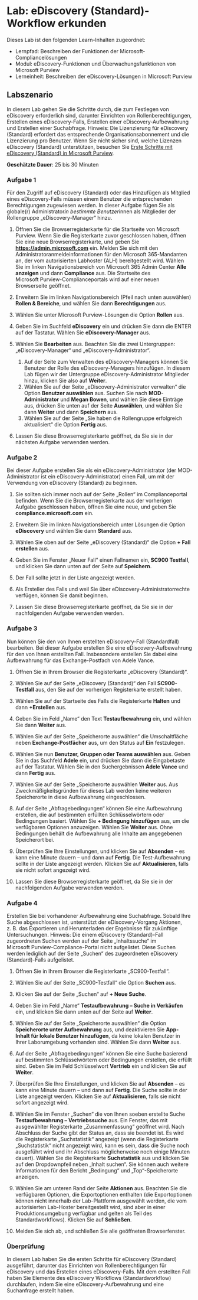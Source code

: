 <!---
---
Lab: Title: 'Erkunden des eDiscovery (Standard)-Workflows' Learning Path/Module/Unit: 'Lernpfad: Beschreiben der Funktionen der Microsoft-Compliancelösungen; Modul 5: eDiscovery-Funktionen und Überwachungsfunktionen von Microsoft Purview; Lerneinheit 2: Beschreiben der eDiscovery-Lösungen in Microsoft 365'
---
--->

# Lab: eDiscovery (Standard)-Workflow erkunden

Dieses Lab ist den folgenden Learn-Inhalten zugeordnet:

- Lernpfad: Beschreiben der Funktionen der Microsoft-Compliancelösungen
- Modul: eDiscovery-Funktionen und Überwachungsfunktionen von Microsoft Purview
- Lerneinheit: Beschreiben der eDiscovery-Lösungen in Microsoft Purview

## Labszenario

In diesem Lab gehen Sie die Schritte durch, die zum Festlegen von eDiscovery erforderlich sind, darunter Einrichten von Rollenberechtigungen, Erstellen eines eDiscovery-Falls, Erstellen einer eDiscovery-Aufbewahrung und Erstellen einer Suchabfrage.  Hinweis: Die Lizenzierung für eDiscovery (Standard) erfordert das entsprechende Organisationsabonnement und die Lizenzierung pro Benutzer. Wenn Sie nicht sicher sind, welche Lizenzen eDiscovery (Standard) unterstützen, besuchen Sie [Erste Schritte mit eDiscovery (Standard) in Microsoft Purview](https://docs.microsoft.com/microsoft-365/compliance/get-started-core-ediscovery?view=o365-worldwide).

**Geschätzte Dauer**: 25 bis 30 Minuten

### Aufgabe 1

Für den Zugriff auf eDiscovery (Standard) oder das Hinzufügen als Mitglied eines eDiscovery-Falls müssen einem Benutzer die entsprechenden Berechtigungen zugewiesen werden. In dieser Aufgabe fügen Sie als globale(r) Administrator*in bestimmte Benutzer*innen als Mitglieder der Rollengruppe „eDiscovery-Manager“ hinzu.

1. Öffnen Sie die Browserregisterkarte für die Startseite von Microsoft Purview.  Wenn Sie die Registerkarte zuvor geschlossen haben, öffnen Sie eine neue Browserregisterkarte, und geben Sie **https://admin.microsoft.com** ein. Melden Sie sich mit den Administratoranmeldeinformationen für den Microsoft 365-Mandanten an, der vom autorisierten Labhoster (ALH) bereitgestellt wird. Wählen Sie im linken Navigationsbereich von Microsoft 365 Admin Center **Alle anzeigen** und dann **Compliance** aus.  Die Startseite des Microsoft Purview-Complianceportals wird auf einer neuen Browserseite geöffnet.  


1. Erweitern Sie im linken Navigationsbereich (Pfeil nach unten auswählen) **Rollen & Bereiche**, und wählen Sie dann **Berechtigungen** aus.

1. Wählen Sie unter Microsoft Purview-Lösungen die Option **Rollen** aus.

1. Geben Sie im Suchfeld **eDiscovery** ein und drücken Sie dann die ENTER auf der Tastatur.  Wählen Sie **eDiscovery-Manager** aus.

1. Wählen Sie **Bearbeiten** aus.  Beachten Sie die zwei Untergruppen: „eDiscovery-Manager“ und „eDiscovery-Administrator“.  
    1. Auf der Seite zum Verwalten des eDiscovery-Managers können Sie Benutzer der Rolle des eDiscovery-Managers hinzufügen. In diesem Lab fügen wir der Untergruppe eDiscovery-Administrator Mitglieder hinzu, klicken Sie also auf **Weiter**.
    1. Wählen Sie auf der Seite „eDiscovery-Administrator verwalten“ die Option **Benutzer auswählen** aus. Suchen Sie nach **MOD-Administrator** und **Megan Bowen**, und wählen Sie diese Einträge aus, drücken Sie unten auf der Seite **Auswählen**, und wählen Sie dann **Weiter** und dann **Speichern** aus.
    1. Wählen Sie auf der Seite „Sie haben die Rollengruppe erfolgreich aktualisiert“ die Option **Fertig** aus.

1. Lassen Sie diese Browserregisterkarte geöffnet, da Sie sie in der nächsten Aufgabe verwenden werden.

### Aufgabe 2

Bei dieser Aufgabe erstellen Sie als ein eDiscovery-Administrator (der MOD-Administrator ist ein eDiscovery-Administrator) einen Fall, um mit der Verwendung von eDiscovery (Standard) zu beginnen.

1. Sie sollten sich immer noch auf der Seite „Rollen“ im Complianceportal befinden. Wenn Sie die Browserregisterkarte aus der vorherigen Aufgabe geschlossen haben, öffnen Sie eine neue, und geben Sie **compliance.microsoft.com** ein.

1. Erweitern Sie im linken Navigationsbereich unter Lösungen die Option **eDiscovery** und wählen Sie dann **Standard** aus.

1. Wählen Sie oben auf der Seite „eDiscovery (Standard)“ die Option **+ Fall erstellen** aus.

1. Geben Sie im Fenster „Neuer Fall“ einen Fallnamen ein, **SC900 Testfall**, und klicken Sie dann unten auf der Seite auf **Speichern**.

1. Der Fall sollte jetzt in der Liste angezeigt werden.

1. Als Ersteller des Falls und weil Sie über eDiscovery-Administratorrechte verfügen, können Sie damit beginnen.  

1. Lassen Sie diese Browserregisterkarte geöffnet, da Sie sie in der nachfolgenden Aufgabe verwenden werden.

### Aufgabe 3

Nun können Sie den von Ihnen erstellten eDiscovery-Fall (Standardfall) bearbeiten.  Bei dieser Aufgabe erstellen Sie eine eDiscovery-Aufbewahrung für den von Ihnen erstellten Fall.  Insbesondere erstellen Sie dabei eine Aufbewahrung für das Exchange-Postfach von Adele Vance.

1. Öffnen Sie in Ihrem Browser die Registerkarte „eDiscovery (Standard)“.

1. Wählen Sie auf der Seite „eDiscovery (Standard)“ den Fall **SC900-Testfall** aus, den Sie auf der vorherigen Registerkarte erstellt haben.

1. Wählen Sie auf der Startseite des Falls die Registerkarte **Halten** und dann **+Erstellen** aus.

1. Geben Sie im Feld „Name“ den Text **Testaufbewahrung** ein, und wählen Sie dann **Weiter** aus.

1. Wählen Sie auf der Seite „Speicherorte auswählen“ die Umschaltfläche neben **Exchange-Postfächer** aus, um den Status auf **Ein** festzulegen.  

1. Wählen Sie nun **Benutzer, Gruppen oder Teams auswählen** aus.  Geben Sie in das Suchfeld **Adele** ein, und drücken Sie dann die Eingabetaste auf der Tastatur. Wählen Sie in den Suchergebnissen **Adele Vance** und dann **Fertig** aus.

1. Wählen Sie auf der Seite „Speicherorte auswählen **Weiter** aus.  Aus Zweckmäßigkeitsgründen für dieses Lab werden keine weiteren Speicherorte in diese Aufbewahrung eingeschlossen.

1. Auf der Seite „Abfragebedingungen“ können Sie eine Aufbewahrung erstellen, die auf bestimmten erfüllten Schlüsselwörtern oder Bedingungen basiert. Wählen Sie **+ Bedingung hinzufügen** aus, um die verfügbaren Optionen anzuzeigen.  Wählen Sie **Weiter** aus. Ohne Bedingungen behält die Aufbewahrung alle Inhalte am angegebenen Speicherort bei.

1. Überprüfen Sie Ihre Einstellungen, und klicken Sie auf **Absenden** – es kann eine Minute dauern – und dann auf **Fertig**.  Die Test-Aufbewahrung sollte in der Liste angezeigt werden.  Klicken Sie auf **Aktualisieren**, falls sie nicht sofort angezeigt wird.

1. Lassen Sie diese Browserregisterkarte geöffnet, da Sie sie in der nachfolgenden Aufgabe verwenden werden.

### Aufgabe 4

Erstellen Sie bei vorhandener Aufbewahrung eine Suchabfrage.  Sobald Ihre Suche abgeschlossen ist, unterstützt der eDiscovery-Vorgang Aktionen, z. B. das Exportieren und Herunterladen der Ergebnisse für zukünftige Untersuchungen.   Hinweis: Die einem eDiscovery (Standard)-Fall zugeordneten Suchen werden auf der Seite „Inhaltssuche“ im Microsoft Purview-Compliance-Portal nicht aufgelistet. Diese Suchen werden lediglich auf der Seite „Suchen“ des zugeordneten eDiscovery (Standard)-Falls aufgelistet.

1. Öffnen Sie in Ihrem Browser die Registerkarte „SC900-Testfall“.

1. Wählen Sie auf der Seite „SC900-Testfall“ die Option **Suchen** aus.

1. Klicken Sie auf der Seite „Suchen“ auf **+ Neue Suche**.

1. Geben Sie im Feld „Name“ **Testaufbewahrung – Suche in Verkäufen** ein, und klicken Sie dann unten auf der Seite auf **Weiter**.

1. Wählen Sie auf der Seite „Speicherorte auswählen“ die Option **Speicherorte unter Aufbewahrung** aus, und deaktivieren Sie **App-Inhalt für lokale Benutzer hinzufügen**, da keine lokalen Benutzer in Ihrer Laborumgebung vorhanden sind. Wählen Sie dann **Weiter** aus.

1. Auf der Seite „Abfragebedingungen“ können Sie eine Suche basierend auf bestimmten Schlüsselwörtern oder Bedingungen erstellen, die erfüllt sind. Geben Sie im Feld Schlüsselwort **Vertrieb** ein und klicken Sie auf **Weiter**.

1. Überprüfen Sie Ihre Einstellungen, und klicken Sie auf **Absenden** – es kann eine Minute dauern – und dann auf **Fertig**.  Die Suche sollte in der Liste angezeigt werden.  Klicken Sie auf **Aktualisieren**, falls sie nicht sofort angezeigt wird.

1. Wählen Sie im Fenster „Suchen“ die von Ihnen soeben erstellte Suche **Testaufbewahrung – Vertriebssuche** aus.  Ein Fenster, das mit ausgewählter Registerkarte „Zusammenfassung“ geöffnet wird.  Nach Abschluss der Suche gibt der Status an, dass sie beendet ist.  Es wird die Registerkarte „Suchstatistik“ angezeigt (wenn die Registerkarte „Suchstatistik“ nicht angezeigt wird, kann es sein, dass die Suche noch ausgeführt wird und ihr Abschluss möglicherweise noch einige Minuten dauert).  Wählen Sie die Registerkarte **Suchstatistik** aus und klicken Sie auf den Dropdownpfeil neben „Inhalt suchen“.  Sie können auch weitere Informationen für den Bericht „Bedingung“ und „Top“-Speicherorte anzeigen.  

1. Wählen Sie am unteren Rand der Seite **Aktionen** aus.  Beachten Sie die verfügbaren Optionen, die Exportoptionen enthalten (die Exportoptionen können nicht innerhalb der Lab-Plattform ausgewählt werden, die vom autorisierten Lab-Hoster bereitgestellt wird, sind aber in einer Produktionsumgebung verfügbar und gelten als Teil des Standardworkflows). Klicken Sie auf **Schließen**.

1. Melden Sie sich ab, und schließen Sie alle geöffneten Browserfenster.

### Überprüfung

In diesem Lab haben Sie die ersten Schritte für eDiscovery (Standard) ausgeführt, darunter das Einrichten von Rollenberechtigungen für eDiscovery und das Erstellen eines eDiscovery-Falls.  Mit dem erstellten Fall haben Sie Elemente des eDiscovery Workflows (Standardworkflow) durchlaufen, indem Sie eine eDiscovery-Aufbewahrung und eine Suchanfrage erstellt haben.
